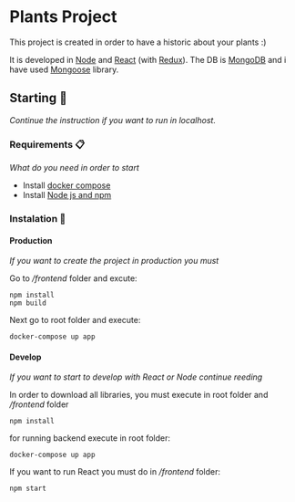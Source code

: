 # Plants Project

This project is created in order to have a historic about your plants :)

It is developed in [Node](https://nodejs.org/en/) and [React](https://reactjs.org/) (with [Redux](https://es.redux.js.org/)). The DB is [MongoDB](https://www.mongodb.com/) and i have used [Mongoose](https://mongoosejs.com/docs/index.html) library.


## Starting 🚀

_Continue the instruction if you want to run in localhost._


### Requirements 📋

_What do you need in order to start_

* Install [docker compose](https://docs.docker.com/compose/install/)
* Install [Node js and npm](https://nodejs.org/en/download/)

### Instalation 🔧

#### Production
_If you want to create the project in production you must_

Go to _/frontend_ folder and excute:
```
npm install
npm build
```
Next go to root folder and execute:
```
docker-compose up app
```
#### Develop
_If you want to start to develop with React or Node continue reeding_

In order to download all libraries, you must execute in root folder and _/frontend_ folder
```
npm install
```
for running backend execute in root folder:
```
docker-compose up app
```
If you want to run React you must do in _/frontend_ folder:
```
npm start
```